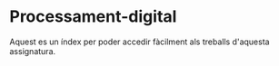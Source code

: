 # Processament-digital
Aquest es un índex per poder accedir fàcilment als treballs d'aquesta assignatura.
